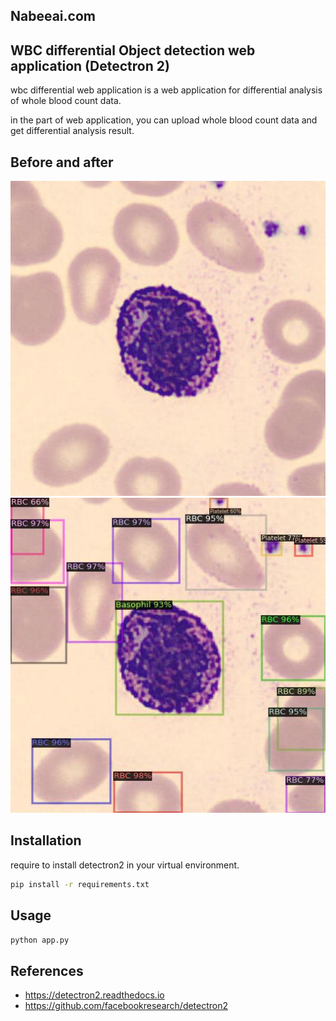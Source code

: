 ## Nabeeai.com

## WBC differential Object detection web application (Detectron 2)

wbc differential web application is a web application for differential analysis of whole blood count data.

in the part of web application, you can upload whole blood count data and get differential analysis result.


## Before and after

![before](https://raw.githubusercontent.com/jaehakimm/Differential-Count-WBC-/main/static/uploads/BA_38489_jpg.rf.2109095ae8a9b94586cf55a6e8e8c5e5.jpg?token=GHSAT0AAAAAACPDZQ65OKC7EDHAAAVZB4AYZPTZ7SQ)
![after](https://raw.githubusercontent.com/jaehakimm/Differential-Count-WBC-/main/static/uploads/predicted_BA_38489_jpg.rf.2109095ae8a9b94586cf55a6e8e8c5e5.jpg?token=GHSAT0AAAAAACPDZQ65UMSQSGYX5UVRO6QKZPT2ALQ)

## Installation

require to install detectron2 in your virtual environment.

```bash
pip install -r requirements.txt
```

## Usage

```bash
python app.py
```

## References

- https://detectron2.readthedocs.io
- https://github.com/facebookresearch/detectron2

